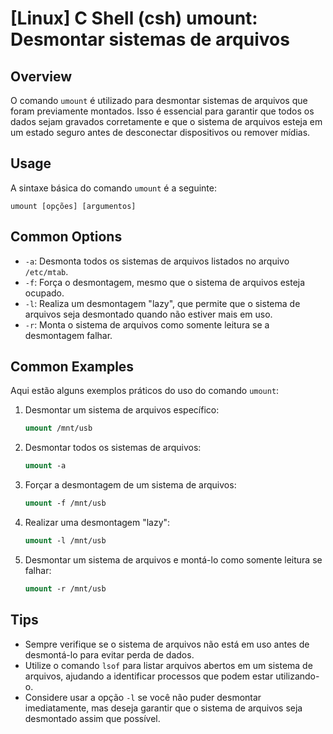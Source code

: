 # [Linux] C Shell (csh) umount: Desmontar sistemas de arquivos

## Overview
O comando `umount` é utilizado para desmontar sistemas de arquivos que foram previamente montados. Isso é essencial para garantir que todos os dados sejam gravados corretamente e que o sistema de arquivos esteja em um estado seguro antes de desconectar dispositivos ou remover mídias.

## Usage
A sintaxe básica do comando `umount` é a seguinte:

```
umount [opções] [argumentos]
```

## Common Options
- `-a`: Desmonta todos os sistemas de arquivos listados no arquivo `/etc/mtab`.
- `-f`: Força o desmontagem, mesmo que o sistema de arquivos esteja ocupado.
- `-l`: Realiza um desmontagem "lazy", que permite que o sistema de arquivos seja desmontado quando não estiver mais em uso.
- `-r`: Monta o sistema de arquivos como somente leitura se a desmontagem falhar.

## Common Examples
Aqui estão alguns exemplos práticos do uso do comando `umount`:

1. Desmontar um sistema de arquivos específico:
   ```csh
   umount /mnt/usb
   ```

2. Desmontar todos os sistemas de arquivos:
   ```csh
   umount -a
   ```

3. Forçar a desmontagem de um sistema de arquivos:
   ```csh
   umount -f /mnt/usb
   ```

4. Realizar uma desmontagem "lazy":
   ```csh
   umount -l /mnt/usb
   ```

5. Desmontar um sistema de arquivos e montá-lo como somente leitura se falhar:
   ```csh
   umount -r /mnt/usb
   ```

## Tips
- Sempre verifique se o sistema de arquivos não está em uso antes de desmontá-lo para evitar perda de dados.
- Utilize o comando `lsof` para listar arquivos abertos em um sistema de arquivos, ajudando a identificar processos que podem estar utilizando-o.
- Considere usar a opção `-l` se você não puder desmontar imediatamente, mas deseja garantir que o sistema de arquivos seja desmontado assim que possível.